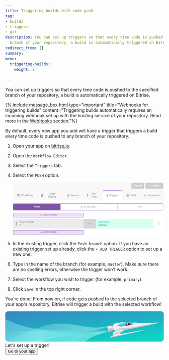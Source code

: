 ```yaml
---
title: Triggering builds with code push
tag:
- builds
- triggers
- git
description: You can set up triggers so that every time code is pushed to the specified
  branch of your repository, a build is automatically triggered on Bitrise.
redirect_from: []
summary: ''
menu:
  triggering-builds:
    weight: 2

---
```

You can set up triggers so that every time code is pushed to the specified branch of your repository, a build is automatically triggered on Bitrise.

{% include message_box.html type="important" title="Webhooks for triggering builds" content="Triggering builds automatically requires an incoming webhook set up with the hosting service of your repository. Read more in the [Webhooks](/webhooks/webhooks-index/) section."%}

By default, every new app you add will have a trigger that triggers a build every time code is pushed to any branch of your repository.

1. Open your app on [bitrise.io](https://www.bitrise.io).
2. Open the `Workflow Editor`.
3. Select the `Triggers` tab.
4. Select the `PUSH` option.

   ![](/img/trigger.png)
5. In the existing trigger, click the `Push branch` option.
   If you have an existing trigger set up already, click the `+ ADD TRIGGER` option to set up a new one.
6. Type in the name of the branch (for example, `master`). Make sure there are no spelling errors, otherwise the trigger won't work.
7. Select the workflow you wish to trigger (for example, `primary`).
8. Click `Save` in the top right corner.

You're done! From now on, if code gets pushed to the selected branch of your app's repository, Bitrise will trigger a build with the selected workflow!

<div class="banner">
<img src="/assets/images/banner-bg-888x170.png" style="border: none;">
<div class="deploy-text">Let's set up a trigger!</div>
<a target="_blank" href="https://app.bitrise.io/dashboard/builds"><button class="button">Go to your app</button></a>
</div>